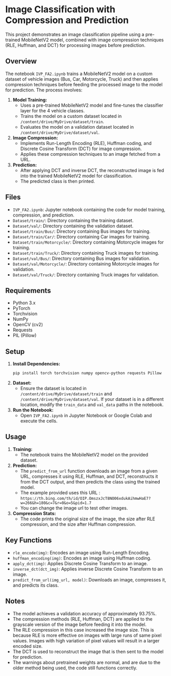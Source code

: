 # Image Classification with Compression and Prediction

This project demonstrates an image classification pipeline using a pre-trained MobileNetV2 model, combined with image compression techniques (RLE, Huffman, and DCT) for processing images before prediction.

## Overview

The notebook `IVP_FA2.ipynb` trains a MobileNetV2 model on a custom dataset of vehicle images (Bus, Car, Motorcycle, Truck) and then applies compression techniques before feeding the processed image to the model for prediction. The process involves:

1.  **Model Training:**
    * Uses a pre-trained MobileNetV2 model and fine-tunes the classifier layer for the 4 vehicle classes.
    * Trains the model on a custom dataset located in `/content/drive/MyDrive/dataset/train`.
    * Evaluates the model on a validation dataset located in `/content/drive/MyDrive/dataset/val`.
2.  **Image Compression:**
    * Implements Run-Length Encoding (RLE), Huffman coding, and Discrete Cosine Transform (DCT) for image compression.
    * Applies these compression techniques to an image fetched from a URL.
3.  **Prediction:**
    * After applying DCT and inverse DCT, the reconstructed image is fed into the trained MobileNetV2 model for classification.
    * The predicted class is then printed.

## Files

* `IVP_FA2.ipynb`: Jupyter notebook containing the code for model training, compression, and prediction.
* `Dataset/train/`: Directory containing the training dataset.
* `Dataset/val/`: Directory containing the validation dataset.
* `Dataset/train/Bus/`: Directory containing Bus images for training.
* `Dataset/train/Car/`: Directory containing Car images for training.
* `Dataset/train/Motorcycle/`: Directory containing Motorcycle images for training.
* `Dataset/train/Truck/`: Directory containing Truck images for training.
* `Dataset/val/Bus/`: Directory containing Bus images for validation.
* `Dataset/val/Motorcycle/`: Directory containing Motorcycle images for validation.
* `Dataset/val/Truck/`: Directory containing Truck images for validation.

## Requirements

* Python 3.x
* PyTorch
* Torchvision
* NumPy
* OpenCV (cv2)
* Requests
* PIL (Pillow)

## Setup

1.  **Install Dependencies:**
    ```bash
    pip install torch torchvision numpy opencv-python requests Pillow
    ```
2.  **Dataset:**
    * Ensure the dataset is located in `/content/drive/MyDrive/dataset/train` and `/content/drive/MyDrive/dataset/val`. If your dataset is in a different location, modify the `train_data` and `val_data` paths in the notebook.
3.  **Run the Notebook:**
    * Open `IVP_FA2.ipynb` in Jupyter Notebook or Google Colab and execute the cells.

## Usage

1.  **Training:**
    * The notebook trains the MobileNetV2 model on the provided dataset.
2.  **Prediction:**
    * The `predict_from_url` function downloads an image from a given URL, compresses it using RLE, Huffman, and DCT, reconstructs it from the DCT output, and then predicts the class using the trained model.
    * The example provided uses this URL : `https://th.bing.com/th/id/OIP.OmszxJcT8NO06xdukAihmwHaE7?w=266&h=180&c=7&r=0&o=5&pid=1.7`
    * You can change the image url to test other images.
3.  **Compression Stats:**
    * The code prints the original size of the image, the size after RLE compression, and the size after Huffman compression.

## Key Functions

* `rle_encode(img)`: Encodes an image using Run-Length Encoding.
* `huffman_encoding(img)`: Encodes an image using Huffman coding.
* `apply_dct(img)`: Applies Discrete Cosine Transform to an image.
* `inverse_dct(dct_img)`: Applies inverse Discrete Cosine Transform to an image.
* `predict_from_url(img_url, model)`: Downloads an image, compresses it, and predicts its class.

## Notes

* The model achieves a validation accuracy of approximately 93.75%.
* The compression methods (RLE, Huffman, DCT) are applied to the grayscale version of the image before feeding it into the model.
* The RLE compression in this case increased the image size. This is because RLE is more effective on images with large runs of same pixel values. Images with high variation of pixel values will result in a larger encoded size.
* The DCT is used to reconstruct the image that is then sent to the model for prediction.
* The warnings about pretrained weights are normal, and are due to the older method being used, the code still functions correctly.
